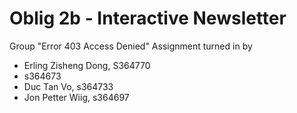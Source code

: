 # Oblig 2b - Interactive Newsletter
Group "Error 403 Access Denied"
Assignment turned in by
- Erling Zisheng Dong, S364770
- s364673
- Duc Tan Vo, s364733
- Jon Petter Wiig, s364697
